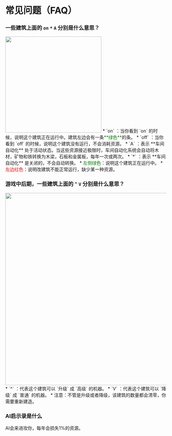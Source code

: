 # 常见问题（FAQ）

### 一些建筑上面的 `on`  `*`  `A` 分别是什么意思？

<img src="assets/images/faq-1.png" alt="" width="300">
* `on` ：当你看到 `on` 的时候，说明这个建筑正在运行中。建筑左边会有一条<font color="green">**绿色**</font>的条。
* `off` ：当你看到 `off` 的时候，说明这个建筑没有运行，不会消耗资源。
* `A` ：表示 **车间自动化** 处于活动状态。当这些资源接近极限时，车间自动化系统会自动将木材，矿物和铁转换为木梁，石板和金属板，每年一次或两次。
* `*` ：表示 **车间自动化** 是关闭的，不会自动转换。
* <font color="green">左侧绿色</font>：说明这个建筑正在运行中。
* <font color="red">左边红色</font>：说明改建筑不能正常运行，缺少某一种资源。

### 游戏中后期，一些建筑上面的 `^`  `V` 分别是什么意思？

<img src="assets/images/faq-2.png" alt="" width="600">
* `^` ：代表这个建筑可以 `升级` 成 `高级` 的机器。
* `V` ：代表这个建筑可以 `降级` 成 `普通` 的机器。
* 注意：不管是升级或者降级，该建筑的数量都会清零，你需要重新建造。

### AI启示录是什么

AI会来进攻你，每年会损失1%的资源。